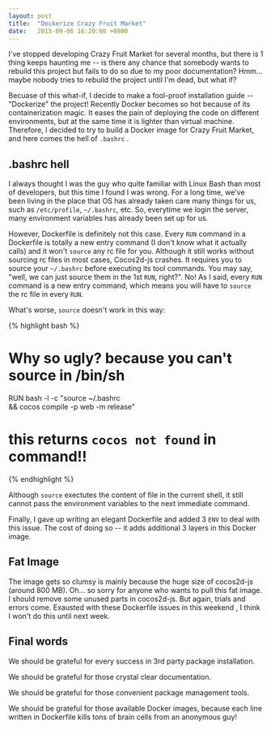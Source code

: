 ```yaml
---
layout: post
title:  "Dockerize Crazy Fruit Market"
date:   2015-09-06 16:20:00 +0800
---
```


I've stopped developing Crazy Fruit Market for several months, but there is 1 thing keeps haunting me -- is there any chance that somebody wants to rebuild this project but fails to do so due to my poor documentation? Hmm... maybe nobody tries to rebuild the project until I'm dead, but what if?

Becuase of this what-if, I decide to make a fool-proof installation guide -- "Dockerize" the project! Recently Docker becomes so hot because of its containerization magic. It eases the pain of deploying the code on different environments, but at the same time it is lighter than virtual machine. Therefore, I decided to try to build a Docker image for Crazy Fruit Market, and here comes the hell of `.bashrc` .

## .bashrc hell

I always thought I was the guy who quite familiar with Linux Bash than most of developers, but this time I found I was wrong. For a long time, we've been living in the place that OS has already taken care many things for us, such as `/etc/profile`, `~/.bashrc`, etc. So, everytime we login the server, many environment variables has already been set up for us.

However, Dockerfile is definitely not this case. Every `RUN` command in a Dockerfile is totally a new entry command (I don't know what it actually calls) and it won't `source` any rc file for you. Although it still works without sourcing rc files in most cases, Cocos2d-js crashes. It requires you to source your `~/.bashrc` before executing its tool commands. You may say, "well, we can just source them in the 1st `RUN`, right?".  No! As I said, every `RUN` command is a new entry command, which means you will have to `source` the rc file in every `RUN`.

What's worse, `source` doesn't work in this way:

{% highlight bash %}
# Why so ugly? because you can't source in /bin/sh
RUN bash -l -c "source ~/.bashrc \
    && cocos compile -p web -m release"
# this returns `cocos not found` in command!!
{% endhighlight %}

Although `source` exectutes the content of file in the current shell, it still cannot pass the environment variables to the next immediate command.

Finally, I gave up writing an elegant Dockerfile and added 3 `ENV` to deal with this issue. The cost of doing so -- it adds additional 3 layers in this Docker image.

## Fat Image

The image gets so clumsy is mainly because the huge size of cocos2d-js (around 800 MB). Oh... so sorry for anyone who wants to pull this fat image. I should remove some unused parts in cocos2d-js. But again, trials and errors come. Exausted with these Dockerfile issues in this weekend , I think I won't do this until next week.

## Final words

We should be grateful for every success in 3rd party package installation.

We should be grateful for those crystal clear documentation.

We should be grateful for those convenient package management tools.

We should be grateful for those available Docker images, because each line written in Dockerfile kills tons of brain cells from an anonymous guy!